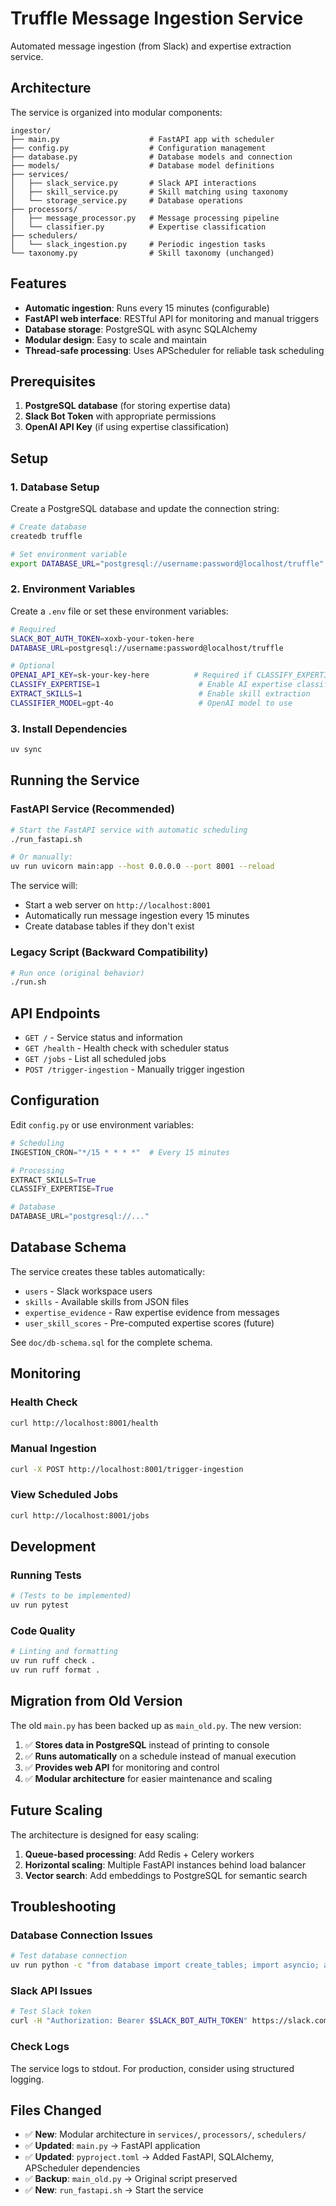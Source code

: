 # Truffle Message Ingestion Service

Automated message ingestion (from Slack) and expertise extraction service.

## Architecture

The service is organized into modular components:

```
ingestor/
├── main.py                    # FastAPI app with scheduler
├── config.py                  # Configuration management
├── database.py                # Database models and connection
├── models/                    # Database model definitions
├── services/
│   ├── slack_service.py       # Slack API interactions
│   ├── skill_service.py       # Skill matching using taxonomy
│   └── storage_service.py     # Database operations
├── processors/
│   ├── message_processor.py   # Message processing pipeline
│   └── classifier.py          # Expertise classification
├── schedulers/
│   └── slack_ingestion.py     # Periodic ingestion tasks
└── taxonomy.py                # Skill taxonomy (unchanged)
```

## Features

- **Automatic ingestion**: Runs every 15 minutes (configurable)
- **FastAPI web interface**: RESTful API for monitoring and manual triggers
- **Database storage**: PostgreSQL with async SQLAlchemy
- **Modular design**: Easy to scale and maintain
- **Thread-safe processing**: Uses APScheduler for reliable task scheduling

## Prerequisites

1. **PostgreSQL database** (for storing expertise data)
2. **Slack Bot Token** with appropriate permissions
3. **OpenAI API Key** (if using expertise classification)

## Setup

### 1. Database Setup

Create a PostgreSQL database and update the connection string:

```bash
# Create database
createdb truffle

# Set environment variable
export DATABASE_URL="postgresql://username:password@localhost/truffle"
```

### 2. Environment Variables

Create a `.env` file or set these environment variables:

```bash
# Required
SLACK_BOT_AUTH_TOKEN=xoxb-your-token-here
DATABASE_URL=postgresql://username:password@localhost/truffle

# Optional
OPENAI_API_KEY=sk-your-key-here          # Required if CLASSIFY_EXPERTISE=1
CLASSIFY_EXPERTISE=1                      # Enable AI expertise classification
EXTRACT_SKILLS=1                          # Enable skill extraction
CLASSIFIER_MODEL=gpt-4o                   # OpenAI model to use
```

### 3. Install Dependencies

```bash
uv sync
```

## Running the Service

### FastAPI Service (Recommended)

```bash
# Start the FastAPI service with automatic scheduling
./run_fastapi.sh

# Or manually:
uv run uvicorn main:app --host 0.0.0.0 --port 8001 --reload
```

The service will:
- Start a web server on `http://localhost:8001`
- Automatically run message ingestion every 15 minutes
- Create database tables if they don't exist

### Legacy Script (Backward Compatibility)

```bash
# Run once (original behavior)
./run.sh
```

## API Endpoints

- `GET /` - Service status and information
- `GET /health` - Health check with scheduler status
- `GET /jobs` - List all scheduled jobs
- `POST /trigger-ingestion` - Manually trigger ingestion

## Configuration

Edit `config.py` or use environment variables:

```python
# Scheduling
INGESTION_CRON="*/15 * * * *"  # Every 15 minutes

# Processing
EXTRACT_SKILLS=True
CLASSIFY_EXPERTISE=True

# Database
DATABASE_URL="postgresql://..."
```

## Database Schema

The service creates these tables automatically:

- `users` - Slack workspace users
- `skills` - Available skills from JSON files
- `expertise_evidence` - Raw expertise evidence from messages
- `user_skill_scores` - Pre-computed expertise scores (future)

See `doc/db-schema.sql` for the complete schema.

## Monitoring

### Health Check

```bash
curl http://localhost:8001/health
```

### Manual Ingestion

```bash
curl -X POST http://localhost:8001/trigger-ingestion
```

### View Scheduled Jobs

```bash
curl http://localhost:8001/jobs
```

## Development

### Running Tests

```bash
# (Tests to be implemented)
uv run pytest
```

### Code Quality

```bash
# Linting and formatting
uv run ruff check .
uv run ruff format .
```

## Migration from Old Version

The old `main.py` has been backed up as `main_old.py`. The new version:

1. ✅ **Stores data in PostgreSQL** instead of printing to console
2. ✅ **Runs automatically** on a schedule instead of manual execution
3. ✅ **Provides web API** for monitoring and control
4. ✅ **Modular architecture** for easier maintenance and scaling

## Future Scaling

The architecture is designed for easy scaling:

1. **Queue-based processing**: Add Redis + Celery workers
2. **Horizontal scaling**: Multiple FastAPI instances behind load balancer
3. **Vector search**: Add embeddings to PostgreSQL for semantic search

## Troubleshooting

### Database Connection Issues

```bash
# Test database connection
uv run python -c "from database import create_tables; import asyncio; asyncio.run(create_tables())"
```

### Slack API Issues

```bash
# Test Slack token
curl -H "Authorization: Bearer $SLACK_BOT_AUTH_TOKEN" https://slack.com/api/auth.test
```

### Check Logs

The service logs to stdout. For production, consider using structured logging.

## Files Changed

- ✅ **New**: Modular architecture in `services/`, `processors/`, `schedulers/`
- ✅ **Updated**: `main.py` → FastAPI application
- ✅ **Updated**: `pyproject.toml` → Added FastAPI, SQLAlchemy, APScheduler dependencies
- ✅ **Backup**: `main_old.py` → Original script preserved
- ✅ **New**: `run_fastapi.sh` → Start the service
